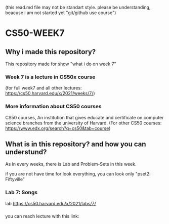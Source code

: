 (this read.md file may not be standart style. please be understanding, beacuse i am not started yet "git/github use course")
# CS50-WEEK7
## Why i made this repository?
This repository made for show "what i do on week 7"

### Week 7 is a lecture in CS50x course
(for full week7 and all other lectures: https://cs50.harvard.edu/x/2021/weeks/7/)

### More information about CS50 courses
CS50 courses, An institution that gives educate and certificate on computer science branches from the university of Harvard.
(For other CS50 courses: https://www.edx.org/search?q=cs50&tab=course)

## What is in this repository? and how you can understund?
As in every weeks, there is Lab and Problem-Sets in this week.

if you are not have time for look everything, you can look only "pset2: Fiftyville"

### Lab 7: Songs
lab
https://cs50.harvard.edu/x/2021/labs/7/


###

###



you can reach lecture with this link:
